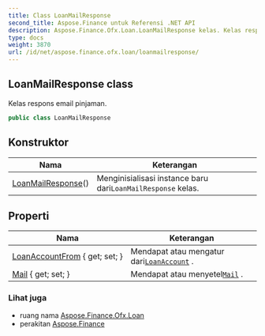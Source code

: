 ```yaml
---
title: Class LoanMailResponse
second_title: Aspose.Finance untuk Referensi .NET API
description: Aspose.Finance.Ofx.Loan.LoanMailResponse kelas. Kelas respons email pinjaman.
type: docs
weight: 3870
url: /id/net/aspose.finance.ofx.loan/loanmailresponse/
---
```

## LoanMailResponse class

Kelas respons email pinjaman.

```csharp
public class LoanMailResponse
```

## Konstruktor

| Nama | Keterangan |
| --- | --- |
| [LoanMailResponse](loanmailresponse/)() | Menginisialisasi instance baru dari`LoanMailResponse` kelas. |

## Properti

| Nama | Keterangan |
| --- | --- |
| [LoanAccountFrom](../../aspose.finance.ofx.loan/loanmailresponse/loanaccountfrom/) { get; set; } | Mendapat atau mengatur dari[`LoanAccount`](../../aspose.finance.ofx/loanaccount/) . |
| [Mail](../../aspose.finance.ofx.loan/loanmailresponse/mail/) { get; set; } | Mendapat atau menyetel[`Mail`](./mail/) . |

### Lihat juga

* ruang nama [Aspose.Finance.Ofx.Loan](../../aspose.finance.ofx.loan/)
* perakitan [Aspose.Finance](../../)


